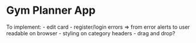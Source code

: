# Gym Planner App

To implement: - edit card - register/login errors => from error alerts to user readable on browser - styling on category headers - drag and drop?

